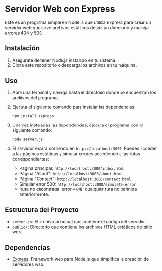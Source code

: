 # Servidor Web con Express

Este es un programa simple en Node.js que utiliza Express para crear un servidor web que sirve archivos estáticos desde un directorio y maneja errores 404 y 500.

## Instalación

1. Asegúrate de tener Node.js instalado en tu sistema.
2. Clona este repositorio o descarga los archivos en tu máquina.

## Uso

1. Abre una terminal y navega hasta el directorio donde se encuentran los archivos del programa.
2. Ejecuta el siguiente comando para instalar las dependencias:

    ```bash
    npm install express
    ```

3. Una vez instaladas las dependencias, ejecuta el programa con el siguiente comando:

    ```bash
    node server.js
    ```

4. El servidor estará corriendo en `http://localhost:3000`. Puedes acceder a las páginas estáticas y simular errores accediendo a las rutas correspondientes:

    - Página principal: `http://localhost:3000/index.html`
    - Página "About": `http://localhost:3000/about.html`
    - Página "Contact": `http://localhost:3000/contact.html`
    - Simular error 500: `http://localhost:3000/simulate-error`
    - Ruta no encontrada (error 404): cualquier ruta no definida anteriormente.

## Estructura del Proyecto

- `server.js`: El archivo principal que contiene el código del servidor.
- `public/`: Directorio que contiene los archivos HTML estáticos del sitio web.

## Dependencias

- [Express](https://www.npmjs.com/package/express): Framework web para Node.js que simplifica la creación de servidores web.

